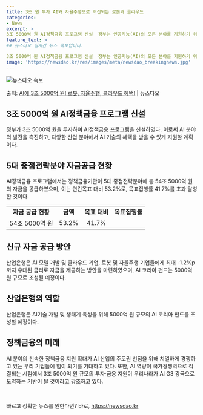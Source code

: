 ```yaml
---
title: 3조 원 투자 AI와 자율주행으로 혁신되는 로봇과 클라우드
categories:
- News
excerpt: >
3조 5000억 원 AI정책금융 프로그램 신설  정부는 인공지능(AI)의 모든 분야를 지원하기 위해 3조 5…
feature_text: >
## 뉴스다오 실시간 뉴스 속보입니다.

3조 5000억 원 AI정책금융 프로그램 신설  정부는 인공지능(AI)의 모든 분야를 지원하기 위해 3조 5…
image: 'https://newsdao.kr/res/images/meta/newsdao_breakingnews.jpg'
---
```


![뉴스다오 속보](https://newsdao.kr/res/images/meta/newsdao_breakingnews.jpg)

<p>출처: <a href="https://newsdao.kr/4601" rel="dofollow">AI에 3조 5000억 원! 로봇, 자율주행, 클라우드 혜택!</a> | 뉴스다오</p>

<h2 data-ke-size="size26">3조 5000억 원 AI정책금융 프로그램 신설</h2>
<p data-ke-size="size16">정부가 3조 5000억 원을 투자하여 AI정책금융 프로그램을 신설하였다. 이로써 AI 분야의 발전을 촉진하고, 다양한 산업 분야에서 AI 기술의 혜택을 받을 수 있게 지원할 계획이다.</p>

<h2 data-ke-size="size26">5대 중점전략분야 자금공급 현황</h2>
<p data-ke-size="size16">AI정책금융 프로그램에서는 정책금융기관이 5대 중점전략분야에 총 54조 5000억 원의 자금을 공급하였으며, 이는 연간목표 대비 53.2%로, 목표집행률 41.7%를 초과 달성한 것이다.</p>

<table>
  <tr>
    <td style="text-align: center; height: 17px;"><b>자금 공급 현황</b></td>
    <td style="text-align: center; height: 17px;"><b>금액</b></td>
    <td style="text-align: center; height: 17px;"><b>목표 대비</b></td>
    <td style="text-align: center; height: 17px;"><b>목표집행률</b></td>
  </tr>
  <tr>
    <td style="text-align: center; height: 17px;">54조 5000억 원</td>
    <td style="text-align: center; height: 17px;">53.2%</td>
    <td style="text-align: center; height: 17px;">41.7%</td>
  </tr>
</table>

<h2 data-ke-size="size26">신규 자금 공급 방안</h2>
<p data-ke-size="size16">산업은행은 AI 모델 개발 및 클라우드 기업, 로봇 및 자율주행 기업들에게 최대 -1.2%p까지 우대된 금리로 자금을 제공하는 방안을 마련하였으며, AI 코리아 펀드는 5000억 원 규모로 조성될 예정이다.</p>

<h2 data-ke-size="size26">산업은행의 역할</h2>
<p data-ke-size="size16">산업은행은 AI기술 개발 및 생태계 육성을 위해 5000억 원 규모의 AI 코리아 펀드를 조성할 예정이다.</p>

<h2 data-ke-size="size26">정책금융의 미래</h2>
<p data-ke-size="size16">AI 분야의 신속한 정책금융 지원 확대가 AI 산업의 주도권 선점을 위해 치열하게 경쟁하고 있는 우리 기업들에 힘이 되기를 기대하고 있다. 또한, AI 역량이 국가경쟁력으로 직결되는 시점에서 3조 5000억 원 규모의 투자·금융 지원이 우리나라가 AI G3 강국으로 도약하는 기반이 될 것이라고 강조하고 있다.</p>

<p data-ke-size="size16">&nbsp;</p> 

빠르고 정확한 뉴스를 원한다면? 바로, <a href="https://newsdao.kr" rel="dofollow">https://newsdao.kr</a>


    

